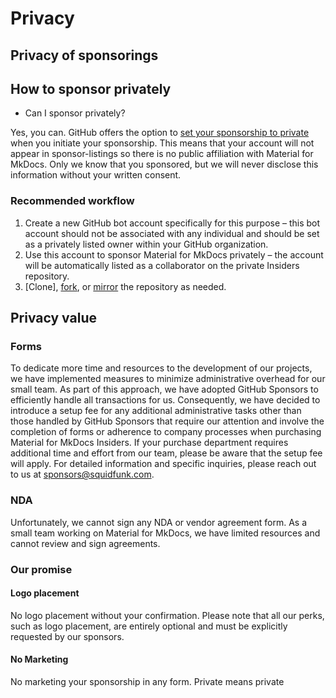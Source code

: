 # Privacy


## Privacy of sponsorings


## How to sponsor privately

- Can I sponsor privately?

Yes, you can. GitHub offers the option to [set your sponsorship to private] when
you initiate your sponsorship. This means that your account will not appear in
sponsor-listings so there is no public affiliation with Material for MkDocs.
Only we know that you sponsored, but we will never disclose this information
without your written consent.

  [set your sponsorship to private]: https://docs.github.com/en/sponsors/sponsoring-open-source-contributors/managing-your-sponsorship#managing-the-privacy-setting-for-your-sponsorship
  [fork]: https://docs.github.com/en/pull-requests/collaborating-with-pull-requests/working-with-forks/fork-a-repo
  [mirror]: https://docs.github.com/en/repositories/creating-and-managing-repositories/duplicating-a-repository


### Recommended workflow

1. Create a new GitHub bot account specifically for this purpose – this bot
account should not be associated with any individual and should be set as a
privately listed owner within your GitHub organization.
2. Use this account to sponsor Material for MkDocs privately – the account will
be automatically listed as a collaborator on the private Insiders repository.
3. [Clone], [fork], or [mirror] the repository as needed.


## Privacy value

### Forms

To dedicate more time and resources to the development of our projects, we have
implemented measures to minimize administrative overhead for our small team. As
part of this approach, we have adopted GitHub Sponsors to efficiently handle all
transactions for us. Consequently, we have decided to introduce a setup fee for
any additional administrative tasks other than those handled by GitHub Sponsors
that require our attention and involve the completion of forms or adherence to
company processes when purchasing Material for MkDocs Insiders. If your purchase
department requires additional time and effort from our team, please be aware
that the setup fee will apply. For detailed information and specific inquiries,
please reach out to us at sponsors@squidfunk.com.

### NDA

Unfortunately, we cannot sign any NDA or vendor agreement form. As a small team
working on Material for MkDocs, we have limited resources and cannot review
and sign agreements.

### Our promise

#### Logo placement

No logo placement without your confirmation. Please note that all our perks,
such as logo placement, are entirely optional and must be explicitly requested
by our sponsors.

#### No Marketing

No marketing your sponsorship in any form. Private means private
